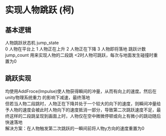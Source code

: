 # 实现人物跳跃 (柯)
## 基本逻辑
人物跳跃状态机 jump_state  
0 人物在平台上 1 人物正在上升 2 人物正在下降 3 人物即将落地
跳跃计数 jump_count  用来实现人物的二段跳
<2时人物可跳跃，每次与地面发生碰撞时重置为0
## 跳跃实现
均使用AddFroce(Impulse)使人物获得瞬间的冲量，从而有向上的速度。然后在unity物理系统重力
的影响下减速，最终落地  
但若当人物二段跳时，人物正在下降并处于一个较大的向下的速度，则瞬间冲量给予人物的速度会被此时人物向下的速度抵消一部分，导致第二次跳跃速度不足，最终这样的二段跳呈现到画面上时，人物仅在空中微微停顿或向上有微小的跳动随后快速落地  
解决方案：在人物触发第二次跳跃的一瞬间前将人物y方向的速度重置为0